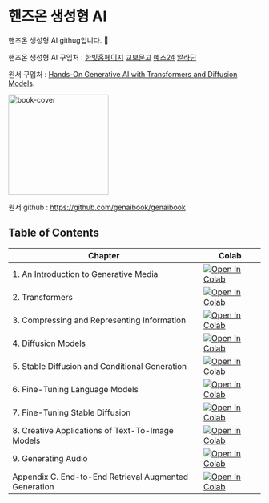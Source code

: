 # 핸즈온 생성형 AI  

핸즈온 생성형 AI githug입니다. 🤗   

핸즈온 생성형 AI 구입처 : [한빛홈페이지](https://www.hanbit.co.kr/store/books/look.php?p_code=B4758668189)  [교보문고](https://product.kyobobook.co.kr/detail/S000216912493)  [예스24](https://www.yes24.com/product/goods/148025270)  [알라딘](https://www.aladin.co.kr/shop/wproduct.aspx?ItemId=366596768)  

원서 구입처 : [Hands-On Generative AI with Transformers and Diffusion Models](https://www.amazon.com/Hands-Generative-Transformers-Diffusion-Models/dp/1098149246). 

<img alt="book-cover" height=200 src="https://learning.oreilly.com/covers/urn:orm:book:9781098149239/400w/" id="book-cover"/>

원서 github : https://github.com/genaibook/genaibook  


## Table of Contents

| Chapter | Colab |
| --- | --- |
| 1. An Introduction to Generative Media | [![Open In Colab](https://colab.research.google.com/assets/colab-badge.svg)](https://colab.research.google.com/github/genaibook/genaibook/blob/main/01_introduction.ipynb) |
| 2. Transformers | [![Open In Colab](https://colab.research.google.com/assets/colab-badge.svg)](https://colab.research.google.com/github/genaibook/genaibook/blob/main/02_transformers.ipynb) |
| 3. Compressing and Representing Information | [![Open In Colab](https://colab.research.google.com/assets/colab-badge.svg)](https://colab.research.google.com/github/genaibook/genaibook/blob/main/03_compressing.ipynb) |
| 4. Diffusion Models | [![Open In Colab](https://colab.research.google.com/assets/colab-badge.svg)](https://colab.research.google.com/github/genaibook/genaibook/blob/main/04_diffusion.ipynb) |
| 5. Stable Diffusion and Conditional Generation | [![Open In Colab](https://colab.research.google.com/assets/colab-badge.svg)](https://colab.research.google.com/github/genaibook/genaibook/blob/main/05_stable_diffusion.ipynb) |
| 6. Fine-Tuning Language Models | [![Open In Colab](https://colab.research.google.com/assets/colab-badge.svg)](https://colab.research.google.com/github/genaibook/genaibook/blob/main/06_fine_tuning_language_models.ipynb) |
| 7. Fine-Tuning Stable Diffusion| [![Open In Colab](https://colab.research.google.com/assets/colab-badge.svg)](https://colab.research.google.com/github/genaibook/genaibook/blob/main/07_fine_tuning_diffusion.ipynb) |
| 8. Creative Applications of Text-To-Image Models | [![Open In Colab](https://colab.research.google.com/assets/colab-badge.svg)](https://colab.research.google.com/github/genaibook/genaibook/blob/main/08_creative_applications_of_t2i.ipynb) |
| 9. Generating Audio | [![Open In Colab](https://colab.research.google.com/assets/colab-badge.svg)](https://colab.research.google.com/github/genaibook/genaibook/blob/main/09_generating_audio.ipynb) |
| Appendix C. End-to-End Retrieval Augmented Generation | [![Open In Colab](https://colab.research.google.com/assets/colab-badge.svg)](https://colab.research.google.com/github/genaibook/genaibook/blob/main/13_rag.ipynb) |



















